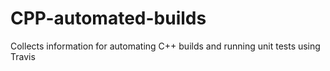 # CPP-automated-builds
Collects information for automating C++ builds and running unit tests using Travis
